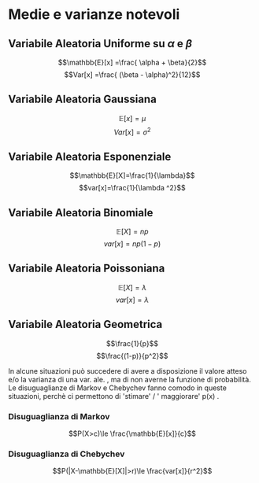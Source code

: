 # Medie e varianze notevoli


## Variabile Aleatoria Uniforme su $\alpha$ e $\beta$
$$\mathbb{E}[x] =\frac{ \alpha + \beta}{2}$$
$$Var[x] =\frac{ (\beta - \alpha)^2}{12}$$

## Variabile Aleatoria Gaussiana 
$$\mathbb{E}[x] = \mu$$
$$Var[x] = \sigma ^ 2$$

## Variabile Aleatoria Esponenziale
$$\mathbb{E}[X]=\frac{1}{\lambda}$$ 
$$var[x]=\frac{1}{\lambda ^2}$$

## Variabile Aleatoria Binomiale
$$\mathbb{E}[X]=np$$ 
$$var[x]=np(1-p)$$


## Variabile Aleatoria Poissoniana 
$$\mathbb{E}[X]=\lambda$$ 
$$var[x]=\lambda$$

## Variabile Aleatoria Geometrica
$$\frac{1}{p}$$
$$\frac{(1-p)}{p^2}$$

In alcune situazioni può succedere di avere a disposizione il valore atteso e/o la varianza di una var. ale. , ma di non averne la funzione di probabilità.  Le disuguaglianze di Markov e Chebychev fanno comodo in queste situazioni, perchè ci permettono di 'stimare' / ' maggiorare' p(x) .

### Disuguaglianza di Markov
$$P(X>c)\le \frac{\mathbb{E}[x]}{c}$$

### Disuguaglianza di Chebychev 
$$P(|X-\mathbb{E}[X]|>r)\le \frac{var[x]}{r^2}$$